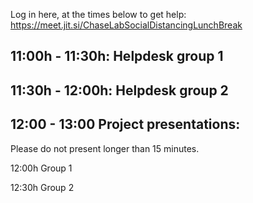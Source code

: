 
Log in here, at the times below to get help: 
https://meet.jit.si/ChaseLabSocialDistancingLunchBreak 

## 11:00h - 11:30h: Helpdesk group 1 

## 11:30h - 12:00h: Helpdesk group 2

## 12:00 - 13:00 Project presentations:

Please do not present longer than 15 minutes. 

12:00h Group 1

12:30h Group 2
